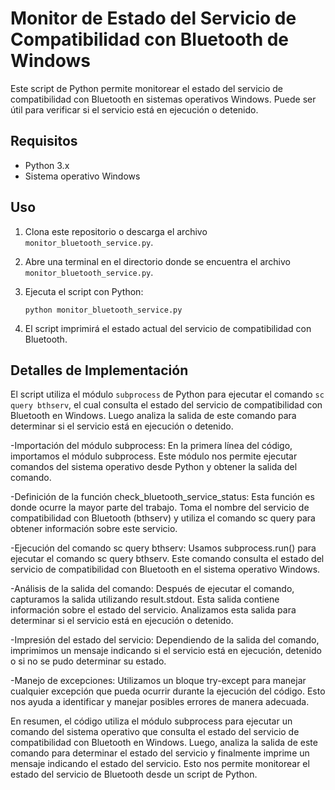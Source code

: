 # Monitor de Estado del Servicio de Compatibilidad con Bluetooth de Windows

Este script de Python permite monitorear el estado del servicio de compatibilidad con Bluetooth en sistemas operativos Windows. Puede ser útil para verificar si el servicio está en ejecución o detenido.

## Requisitos

- Python 3.x
- Sistema operativo Windows

## Uso

1. Clona este repositorio o descarga el archivo `monitor_bluetooth_service.py`.
2. Abre una terminal en el directorio donde se encuentra el archivo `monitor_bluetooth_service.py`.
3. Ejecuta el script con Python:

    ```
    python monitor_bluetooth_service.py
    ```

4. El script imprimirá el estado actual del servicio de compatibilidad con Bluetooth.

## Detalles de Implementación

El script utiliza el módulo `subprocess` de Python para ejecutar el comando `sc query bthserv`, el cual consulta el estado del servicio de compatibilidad con Bluetooth en Windows. Luego analiza la salida de este comando para determinar si el servicio está en ejecución o detenido.

-Importación del módulo subprocess: En la primera línea del código, importamos el módulo subprocess. Este módulo nos permite ejecutar comandos del sistema operativo desde Python y obtener la salida del comando.

-Definición de la función check_bluetooth_service_status: Esta función es donde ocurre la mayor parte del trabajo. Toma el nombre del servicio de compatibilidad con Bluetooth (bthserv) y utiliza el comando sc query para obtener información sobre este servicio.

-Ejecución del comando sc query bthserv: Usamos subprocess.run() para ejecutar el comando sc query bthserv. Este comando consulta el estado del servicio de compatibilidad con Bluetooth en el sistema operativo Windows.

-Análisis de la salida del comando: Después de ejecutar el comando, capturamos la salida utilizando result.stdout. Esta salida contiene información sobre el estado del servicio. Analizamos esta salida para determinar si el servicio está en ejecución o detenido.

-Impresión del estado del servicio: Dependiendo de la salida del comando, imprimimos un mensaje indicando si el servicio está en ejecución, detenido o si no se pudo determinar su estado.

-Manejo de excepciones: Utilizamos un bloque try-except para manejar cualquier excepción que pueda ocurrir durante la ejecución del código. Esto nos ayuda a identificar y manejar posibles errores de manera adecuada.

En resumen, el código utiliza el módulo subprocess para ejecutar un comando del sistema operativo que consulta el estado del servicio de compatibilidad con Bluetooth en Windows. Luego, analiza la salida de este comando para determinar el estado del servicio y finalmente imprime un mensaje indicando el estado del servicio. Esto nos permite monitorear el estado del servicio de Bluetooth desde un script de Python.
